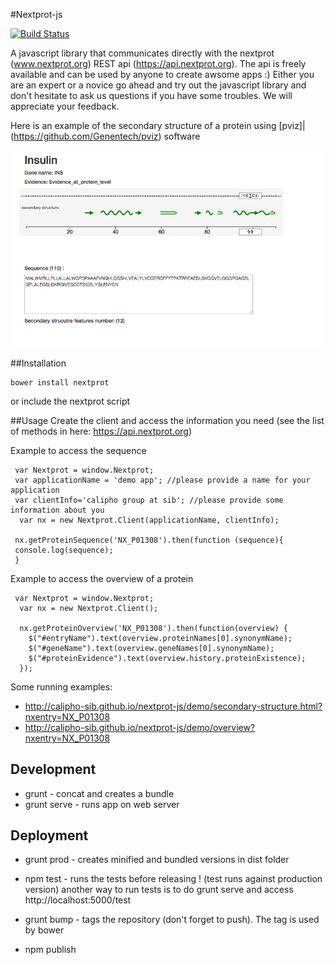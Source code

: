 #Nextprot-js

[![Build Status](https://travis-ci.org/calipho-sib/nextprot-js.svg?branch=develop)](https://travis-ci.org/calipho-sib/nextprot-js)


A javascript library that communicates directly with the nextprot (www.nextprot.org) REST api (https://api.nextprot.org). The api is freely available and can be used by anyone to create awsome apps :)
Either you are an expert or a novice go ahead and try out the javascript library and don't hesitate to ask us questions if you have some troubles. We will appreciate your feedback.

Here is an example of the secondary structure of a protein using [pviz]|(https://github.com/Genentech/pviz) software

!['secondary structure'](./assets/secondary-structure.png)

##Installation 
```
bower install nextprot
```
or include the nextprot script

##Usage
Create the client and access the information you need (see the list of methods in here: https://api.nextprot.org)

Example to access the sequence
```
 var Nextprot = window.Nextprot;
 var applicationName = 'demo app'; //please provide a name for your application
 var clientInfo='calipho group at sib'; //please provide some information about you
  var nx = new Nextprot.Client(applicationName, clientInfo);

 nx.getProteinSequence('NX_P01308').then(function (sequence){
 console.log(sequence);
 }
```

Example to access the overview of a protein
```
 var Nextprot = window.Nextprot;
  var nx = new Nextprot.Client();

  nx.getProteinOverview('NX_P01308').then(function(overview) {
    $("#entryName").text(overview.proteinNames[0].synonymName);
    $("#geneName").text(overview.geneNames[0].synonymName);
    $("#proteinEvidence").text(overview.history.proteinExistence);
  });

```

Some running examples: 
  * http://calipho-sib.github.io/nextprot-js/demo/secondary-structure.html?nxentry=NX_P01308
  * http://calipho-sib.github.io/nextprot-js/demo/overview?nxentry=NX_P01308


## Development

* grunt - concat and creates a bundle
* grunt serve - runs app on web server


## Deployment 

* grunt prod - creates minified and bundled versions in dist folder
* npm test - runs the tests before releasing ! (test runs against production version)
another way to run tests is to do grunt serve and access http://localhost:5000/test

* grunt bump - tags the repository (don't forget to push). The tag is used by bower
* npm publish
